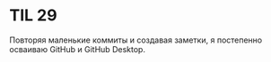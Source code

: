 # TIL 29

Повторяя маленькие коммиты и создавая заметки, я постепенно осваиваю GitHub и GitHub Desktop.
